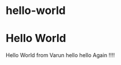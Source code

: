 # hello-world
Hello World
===========================
Hello World from Varun
hello hello Again !!!!

